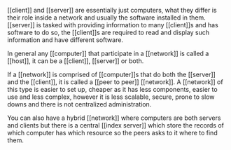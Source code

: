 [[client]] and [[server]] are essentially just computers, what they differ is their role inside a network and usually the software installed in them.
[[server]] is tasked with providing information to many [[client]]s and has software to do so, the [[client]]s are required to read and display such information and have different software.

In general any [[computer]] that participate in a [[network]] is called a [[host]], it can be a [[client]], [[server]] or both.

If a [[network]] is comprised of [[computer]]s that do both the [[server]] and the [[client]], it is called a [[peer to peer]] [[network]]. A [[network]] of this type is easier to set up, cheaper as it has less components, easier to use and less complex, however it is less scalable, secure, prone to slow downs and there is not centralized administration.

You can also have a hybrid [[network]] where computers are both servers and clients but there is a central [[index server]] which store the records of which computer has which resource so the peers asks to it where to find them.